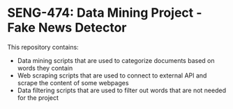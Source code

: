 # SENG-474: Data Mining Project - Fake News Detector

This repository contains:

- Data mining scripts that are used to categorize documents based on words they contain
- Web scraping scripts that are used to connect to external API and scrape the content of some webpages
- Data filtering scripts that are used to filter out words that are not needed for the project

